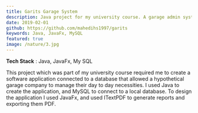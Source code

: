 ```yaml
---
title: Garits Garage System
description: Java project for my university course. A garage admin system application that enables the management of the daily necessities of a garage.
date: 2019-02-01
github: https://github.com/mahedihs1997/garits
keywords: Java, JavaFx, MySQL
featured: true
image: /nature/3.jpg
---
```

**Tech Stack** : Java, JavaFx, My SQL

This project which was part of my university course required me to create a software application connected to a database that allowed a hypothetical garage company to manage their day to day necessities. I used Java to create the application, and MySQL to connect to a local database. To design the application I used JavaFx, and used ITextPDF to generate reports and exporting them PDF.